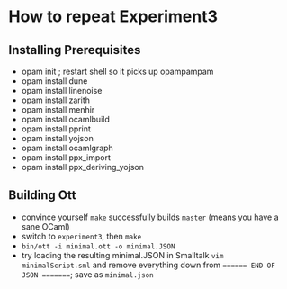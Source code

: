# How to repeat Experiment3

## Installing Prerequisites

- opam init ; restart shell so it picks up opampampam
- opam install dune
- opam install linenoise
- opam install zarith
- opam install menhir
- opam install ocamlbuild
- opam install pprint
- opam install yojson
- opam install ocamlgraph
- opam install ppx_import
- opam install ppx_deriving_yojson

## Building Ott

- convince yourself `make` successfully builds `master` (means you have a sane OCaml)
- switch to `experiment3`, then `make`
- `bin/ott -i minimal.ott -o minimal.JSON`
- try loading the resulting minimal.JSON in Smalltalk
`vim minimalScript.sml` and remove everything down from `====== END OF JSON =======`; save as `minimal.json`
